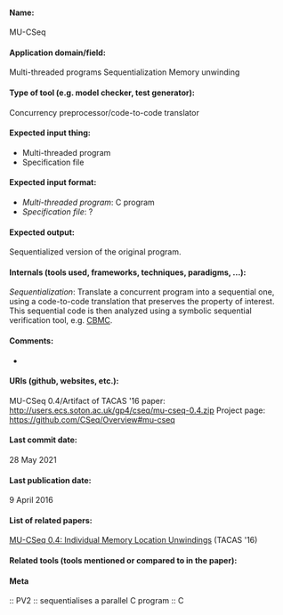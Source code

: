 #### Name:
MU-CSeq

#### Application domain/field:
Multi-threaded programs
Sequentialization
Memory unwinding

#### Type of tool (e.g. model checker, test generator):
Concurrency preprocessor/code-to-code translator

#### Expected input thing:
- Multi-threaded program
- Specification file

#### Expected input format:
- *Multi-threaded program*: C program
- *Specification file*: ?

#### Expected output:
Sequentialized version of the original program.

#### Internals (tools used, frameworks, techniques, paradigms, ...):
*Sequentialization*: Translate a concurrent program into a sequential one, using a code-to-code translation that preserves the property of interest. This sequential code is then analyzed using a symbolic sequential verification tool, e.g. [CBMC](Checkers/CBMC.md).

#### Comments:
-

#### URIs (github, websites, etc.):
MU-CSeq 0.4/Artifact of TACAS '16 paper: http://users.ecs.soton.ac.uk/gp4/cseq/mu-cseq-0.4.zip
Project page: https://github.com/CSeq/Overview#mu-cseq

#### Last commit date:
28 May 2021

#### Last publication date:
9 April 2016

#### List of related papers:
[MU-CSeq 0.4: Individual Memory Location Unwindings](https://doi.org/10.1007/978-3-662-49674-9_65) (TACAS '16)

#### Related tools (tools mentioned or compared to in the paper):

#### Meta
:: PV2 :: sequentialises a parallel C program
:: C